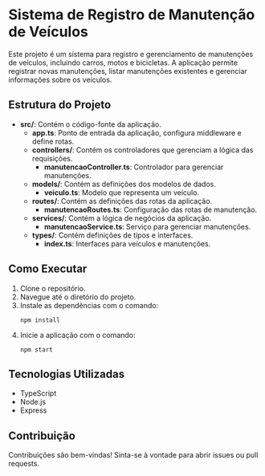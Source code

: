 # Sistema de Registro de Manutenção de Veículos

Este projeto é um sistema para registro e gerenciamento de manutenções de veículos, incluindo carros, motos e bicicletas. A aplicação permite registrar novas manutenções, listar manutenções existentes e gerenciar informações sobre os veículos.

## Estrutura do Projeto

- **src/**: Contém o código-fonte da aplicação.
  - **app.ts**: Ponto de entrada da aplicação, configura middleware e define rotas.
  - **controllers/**: Contém os controladores que gerenciam a lógica das requisições.
    - **manutencaoController.ts**: Controlador para gerenciar manutenções.
  - **models/**: Contém as definições dos modelos de dados.
    - **veiculo.ts**: Modelo que representa um veículo.
  - **routes/**: Contém as definições das rotas da aplicação.
    - **manutencaoRoutes.ts**: Configuração das rotas de manutenção.
  - **services/**: Contém a lógica de negócios da aplicação.
    - **manutencaoService.ts**: Serviço para gerenciar manutenções.
  - **types/**: Contém definições de tipos e interfaces.
    - **index.ts**: Interfaces para veículos e manutenções.

## Como Executar

1. Clone o repositório.
2. Navegue até o diretório do projeto.
3. Instale as dependências com o comando:
   ```
   npm install
   ```
4. Inicie a aplicação com o comando:
   ```
   npm start
   ```

## Tecnologias Utilizadas

- TypeScript
- Node.js
- Express

## Contribuição

Contribuições são bem-vindas! Sinta-se à vontade para abrir issues ou pull requests.